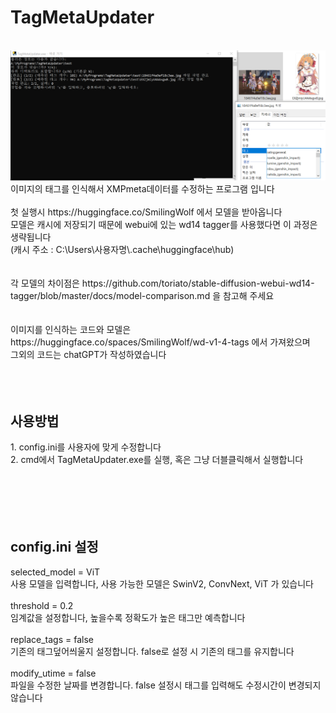 TagMetaUpdater
=
<br>
<img src="img\example.PNG"><br>
이미지의 태그를 인식해서 XMPmeta데이터를 수정하는 프로그램 입니다<br>
<br>
첫 실행시 https://huggingface.co/SmilingWolf 에서 모델을 받아옵니다<br>
모델은 캐시에 저장되기 때문에 webui에 있는 wd14 tagger를 사용했다면 이 과정은 생략됩니다<br>
(캐시 주소 : C:\Users\사용자명\.cache\huggingface\hub)<br>
<br>
<br>
각 모델의 차이점은 https://github.com/toriato/stable-diffusion-webui-wd14-tagger/blob/master/docs/model-comparison.md 을 참고해 주세요<br>
<br>
<br>
이미지를 인식하는 코드와 모델은 https://huggingface.co/spaces/SmilingWolf/wd-v1-4-tags 에서 가져왔으며<br>
그외의 코드는 chatGPT가 작성하였습니다<br>
<br>
<br>
<br>
<h2>사용방법</h2>
1. config.ini를 사용자에 맞게 수정합니다<br>
2. cmd에서 TagMetaUpdater.exe를 실행, 혹은 그냥 더블클릭해서 실행합니다<br>
<br>
<br>
<br>
<br>
<br>
<h2>config.ini 설정</h2>
selected_model = ViT<br>
사용 모델을 입력합니다, 사용 가능한 모델은 SwinV2, ConvNext, ViT 가 있습니다<br>
<br>
threshold = 0.2<br>
임계값을 설정합니다, 높을수록 정확도가 높은 태그만 예측합니다<br>
<br>
replace_tags = false<br>
기존의 태그덮어씌울지 설정합니다. false로 설정 시 기존의 태그를 유지합니다<br>
<br>
modify_utime = false<br>
파일을 수정한 날짜를 변경합니다. false 설정시 태그를 입력해도 수정시간이 변경되지 않습니다<br>